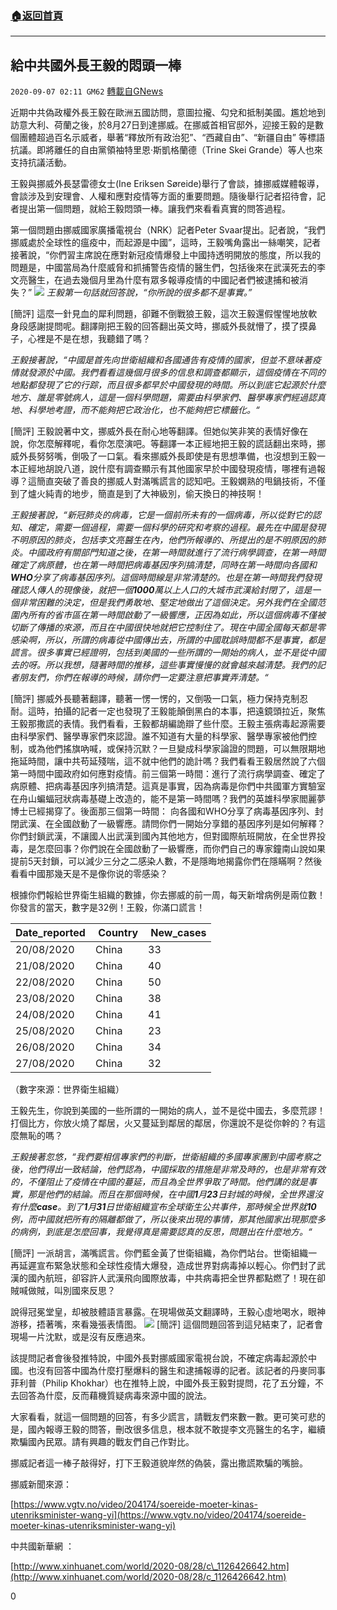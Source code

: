 ###  [:house:返回首頁](https://github.com/ourhimalayas/txt)
---

## 給中共國外長王毅的悶頭一棒
`2020-09-07 02:11 GM62` [轉載自GNews](https://gnews.org/zh-hant/338223/)

近期中共偽政權外長王毅在歐洲五國訪問，意圖拉攏、勾兌和抵制美國。尷尬地到訪意大利、荷蘭之後，於8月27日到達挪威。在挪威首相官邸外，迎接王毅的是數個團體超過百名示威者，舉著“釋放所有政治犯”、“西藏自由”、“新疆自由” 等標語抗議。即將離任的自由黨領袖特里恩·斯凱格蘭德（Trine Skei Grande）等人也來支持抗議活動。

王毅與挪威外長瑟雷德女士(Ine Eriksen Søreide)舉行了會談，據挪威媒體報導，會談涉及到安理會、人權和應對疫情等方面的重要問題。隨後舉行記者招待會，記者提出第一個問題，就給王毅悶頭一棒。讓我們來看看真實的問答過程。

第一個問題由挪威國家廣播電視台（NRK）記者Peter Svaar提出。記者說，“我們挪威處於全球性的瘟疫中，而起源是中國”，這時，王毅嘴角露出一絲嘲笑，記者接著說，“你們習主席說在應對新冠疫情爆發上中國持透明開放的態度，所以我的問題是，中國當局為什麼威脅和抓捕警告疫情的醫生們，包括後來在武漢死去的李文亮醫生，在過去幾個月里為什麼有眾多報導疫情的中國記者們被逮捕和被消失？”
![](https://s3.amazonaws.com/gnews-media-offload/wp-content/uploads/2020/09/06233015/%EF%BD%97%EF%BD%99.png)
*王毅第一句話就回答說，“你所說的很多都不是事實。”*

[簡評] 這麼一針見血的犀利問題，卻難不倒戰狼王毅，這次王毅還假惺惺地放軟身段感謝提問呢。翻譯剛把王毅的回答翻出英文時，挪威外長就懵了，摸了摸鼻子，心裡是不是在想，我聽錯了嗎？

*王毅接著說，“中國是首先向世衛組織和各國通告有疫情的國家，但並不意味著疫情就發源於中國。我們看看這幾個月很多的信息和調查都顯示，這個疫情在不同的地點都發現了它的行踪，而且很多都早於中國發現的時間。所以到底它起源於什麼地方、誰是零號病人，這是一個科學問題，需要由科學家們、醫學專家們經過認真地、科學地考證，而不能夠把它政治化，也不能夠把它標籤化。“*

[簡評] 王毅說著中文，挪威外長在耐心地等翻譯。但她似笑非笑的表情好像在說，你怎麼解釋呢，看你怎麼演吧。等翻譯一本正經地把王毅的謊話翻出來時，挪威外長努努嘴，倒吸了一口氣。看來挪威外長即使是有思想準備，也沒想到王毅一本正經地胡說八道，說什麼有調查顯示有其他國家早於中國發現疫情，哪裡有過報導？這簡直突破了善良的挪威人對滿嘴謊言的認知吧。王毅嫻熟的甩鍋技術，不僅到了爐火純青的地步，簡直是到了大神級別，偷天換日的神技啊！

*王毅接著說，“新冠肺炎的病毒，它是一個前所未有的一個病毒，所以從對它的認知、確定，需要一個過程，需要一個科學的研究和考察的過程。最先在中國是發現不明原因的肺炎，包括李文亮醫生在內，他們所報導的、所提出的是不明原因的肺炎。中國政府有關部門知道之後，在第一時間就進行了流行病學調查，在第一時間確定了病原體，也在第一時間把病毒基因序列搞清楚，同時在第一時間向各國和**WHO**分享了病毒基因序列。這個時間線是非常清楚的。也是在第一時間我們發現確認人傳人的現像後，就把一個**1000**萬以上人口的大城市武漢給封閉了，這是一個非常困難的決定，但是我們勇敢地、堅定地做出了這個決定。另外我們在全國范圍內所有的省市區在第一時間啟動了一級響應，正因為如此，所以這個病毒不僅被切斷了傳播的來源，而且在中國很快地就把它控制住了。現在中國全國每天都是零感染啊，所以，所謂的病毒從中國傳出去，所謂的中國耽誤時間都不是事實，都是謊言。很多事實已經證明，包括到美國的一些所謂的一開始的病人，並不是從中國去的呀。所以我想，隨著時間的推移，這些事實慢慢的就會越來越清楚。我們的記者朋友們，你們在報導的時候，請你們一定要注意把事實弄清楚。“*

[簡評] 挪威外長聽著翻譯，聽著一愣一愣的，又倒吸一口氣，極力保持克制忍耐。這時，拍攝的記者一定也發現了王毅能顛倒黑白的本事，把遠鏡頭拉近，聚焦王毅那撒謊的表情。我們看看，王毅都胡編詭辯了些什麼。王毅主張病毒起源需要由科學家們、醫學專家們來認證。誰不知道有大量的科學家、醫學專家被他們控制，或為他們搖旗吶喊，或保持沉默？一旦變成科學家論證的問題，可以無限期地拖延時間，讓中共苟延殘喘，這不就中他們的詭計嗎？我們看看王毅居然說了六個第一時間中國政府如何應對疫情。前三個第一時間：進行了流行病學調查、確定了病原體、把病毒基因序列搞清楚。這真是事實，因為病毒是你們中共國軍方實驗室在舟山蝙蝠冠狀病毒基礎上改造的，能不是第一時間嗎？我們的英雄科學家閻麗夢博士已經揭穿了。後面那三個第一時間： 向各國和WHO分享了病毒基因序列、封閉武漢、在全國啟動了一級響應。請問你們一開始分享錯的基因序列是如何解釋？你們封鎖武漢，不讓國人出武漢到國內其他地方，但對國際航班開放，在全世界投毒，是怎麼回事？你們說在全國啟動了一級響應，而你們自己的專家鐘南山說如果提前5天封鎖，可以減少三分之二感染人數，不是隱晦地揭露你們在隱瞞啊？然後看看中國那幾天是不是像你说的零感染？

根據你們報給世界衛生組織的數據，你去挪威的前一周，每天新增病例是兩位數！你發言的當天，數字是32例！王毅，你滿口謊言！


| Date\_reported |  Country |  New\_cases |
| --- | --- | --- |
| 20/08/2020 | China | 33 |
| 21/08/2020 | China | 40 |
| 22/08/2020 | China | 50 |
| 23/08/2020 | China | 38 |
| 24/08/2020 | China | 41 |
| 25/08/2020 | China | 23 |
| 26/08/2020 | China | 34 |
| 27/08/2020 | China | 32 |


（數字來源：世界衛生組織）

王毅先生，你說到美國的一些所謂的一開始的病人，並不是從中國去，多麼荒謬！打個比方，你放火燒了鄰居，火又蔓延到鄰居的鄰居，你還說不是從你幹的？有這麼無恥的嗎？

*王毅接著忽悠，“我們要相信專家們的判斷，世衛組織的多國專家團到中國考察之後，他們得出一致結論，他們認為，中國採取的措施是非常及時的，也是非常有效的，不僅阻止了疫情在中國的蔓延，而且為全世界爭取了時間。他們講的就是事實，那是他們的結論。而且在那個時候，在中國**1**月**23**日封城的時候，全世界還沒有什麼**case**。到了**1**月**31**日世衛組織宣布全球衛生公共事件，那時候全世界就**10**例，而中國就把所有的隔離都做了，所以後來出現的事情，那其他國家出現那麼多的病例，到底是怎麼回事，我覺得真是需要認真的反思，問題出在什麼地方。“*

[簡評] 一派胡言，滿嘴謊言​​。你們藍金黃了世衛組織，為你們站台。世衛組織一再延遲宣布緊急狀態和全球性疫情大爆發，造成世界對病毒掉以輕心。你們封了武漢的國內航班，卻容許人武漢飛向國際放毒，中共病毒把全世界都點燃了！現在卻賊喊做賊，叫別國來反思？

說得冠冕堂皇，却被肢體語言暴露。在現場做英文翻譯時，王毅心虛地喝水，眼神游移，捂著嘴，來看幾張表情图。
![](https://s3.amazonaws.com/gnews-media-offload/wp-content/uploads/2020/09/06233734/wy1.png)
[簡評] 這個問題回答到這兒結束了，記者會現場一片沈默，或是沒有反應過來。

該提問記者會後發推特說，中國外長對挪威國家電視台說，不確定病毒起源於中國。也沒有回答中國為什麼打壓爆料的醫生​​和逮捕報導的記者。該記者的丹麥同事菲利普（Philip Khokhar）也在推特上說，中國外長王毅對提問，花了五分鐘，不去回答為什麼，反而藉機質疑病毒來源中國的說法。

大家看看，就這一個問題的回答，有多少謊言，請戰友們來數一數。更可笑可悲的是，國內報導王毅的問​​答，刪改很多信息，根本就不敢提李文亮醫生的名字，繼續欺騙國內民眾。請有興趣的戰友們自己作對比。

挪威記者這一棒子敲得好，打下王毅道貌岸然的偽裝，露出撒謊欺騙的嘴臉。

挪威新聞來源：

[https://www.vgtv.no/video/204174/soereide-moeter-kinas-utenriksminister-wang-yi](https://www.vgtv.no/video/204174/soereide-moeter-kinas-utenriksminister-wang-yi)

中共國新華網 ：

[http://www.xinhuanet.com/world/2020-08/28/c\_1126426642.htm](http://www.xinhuanet.com/world/2020-08/28/c_1126426642.htm)

0
